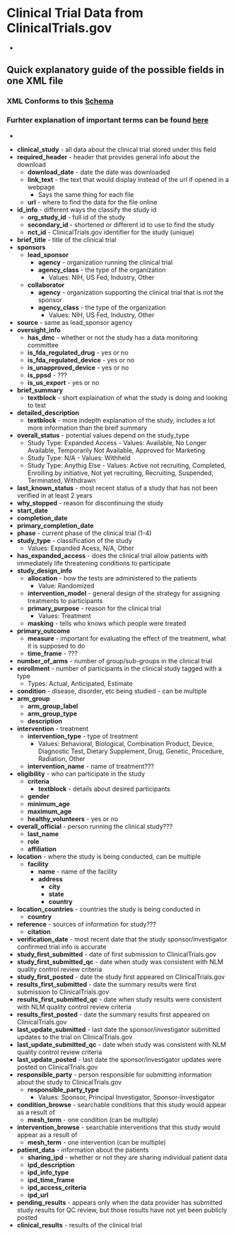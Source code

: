 # Clinical Trial Data from ClinicalTrials.gov
-
## Quick explanatory guide of the possible fields in one XML file 
### XML Conforms to this [Schema](https://clinicaltrials.gov/ct2/html/images/info/public.xsd)
### Furhter explanation of important terms can be found [here](https://clinicaltrials.gov/ct2/about-studies/glossary)
-
* **clinical_study** - all data about the clinical trial stored under this field
* **required_header** - header that provides general info about the download
	* **download_date** - date the date was downloaded
	* **link_text** - the text that would display instead of the url if opened in a webpage
		* Says the same thing for each file
	* **url** - where to find the data for the file online
* **id_info** - different ways the classify the study id
	* **org\_study\_id** - full id of the study
	* **secondary_id** - shortened or different id to use to find the study
	* **nct_id** - ClinicalTrials.gov identifier for the study (unique)
* **brief_title** - title of the clinical trial
* **sponsors**
	* **lead_sponsor**
		* **agency** - organization running the clinical trial
		* **agency_class** - the type of the organization
			* Values: NIH, US Fed, Industry, Other
	* **collaborator**
		* **agency** - organization supporting the clinical trial that is not the sponsor
		* **agency_class** - the type of the organization
			* Values: NIH, US Fed, Industry, Other
* **source** - same as lead_sponsor agency
* **oversight_info**
	* **has_dmc** - whether or not the study has a data monitoring committee
	* **is\_fda\_regulated_drug** - yes or no
	* **is\_fda\_regulated_device** - yes or no
	* **is\_unapproved\_device** - yes or no
	* **is_ppsd** - ???
	* **is\_us\_export** - yes or no
* **brief_summary**
	* **textblock** - short explaination of what the study is doing and looking to test
* **detailed_description**
	* **textblock** - more indepth explanation of the study, includes a lot more information than the breif summary
* **overall\_status** - potential values depend on the study_type
	* Study Type: Expanded Access - Values: Available, No Longer Available, Temporarily Not Available, Approved for Marketing
	* Study Type: N/A - Values: Withheld
	* Study Type: Anythig Else - Values: Active not recruiting, Completed, Enrolling by initiative, Not yet recruiting, Recruiting, Suspended, Terminated, Withdrawn
* **last\_known\_status** - most recent status of a study that has not been verified in at least 2 years
* **why_stopped** - reason for discontinuing the study
* **start_date**
* **completion_date**
* **primary\_completion\_date**
* **phase** - current phase of the clinical trial (1-4)
* **study_type** - classification of the study
	* Values: Expanded Acess, N/A, Other
* **has\_expanded\_access** - does the clinical trial allow patients with immediately life threatening conditions to participate
* **study\_design\_info**
	* **allocation** - how the tests are administered to the patients
		* Value: Randomized
	* **intervention_model** - general design of the strategy for assigning treatments to participants
	* **primary_purpose** - reason for the clinical trial
		* Values: Treatment
	* **masking** - tells who knows which people were treated
* **primary_outcome**
	* **measure** - important for evaluating the effect of the treatment, what it is supposed to do
	* **time_frame** - ???
* **number\_of\_arms** - number of group/sub-groups in the clinical trial
* **enrollment** - number of participants in the clinical study tagged with a type
	* Types: Actual, Anticipated, Estimate
* **condition** - disease, disorder, etc being studied - can be multiple
* **arm_group** 
	* **arm\_group\_label**
	* **arm\_group\_type**
	* **description**
* **intervention** - treatment
	* **intervention_type** - type of treatment
		* Values: Behavioral, Biological, Combination Product, Device, Diagnostic Test, Dietary Supplement, Drug, Genetic, Procedure, Radiation, Other
	* **intervention_name** - name of treatment???
* **eligibility** - who can participate in the study
	* **criteria**
		* **textblock** - details about desired participants
	* **gender**
	* **minimum_age**
	* **maximum_age**
	* **healthy_volunteers** - yes or no
* **overall_official** - person running the clinical study???
	* **last_name**
	* **role**
	* **affiliation**
* **location** - where the study is being conducted, can be multiple
	* **facility**
		* **name** - name of the facility
		* **address**
			* **city**
			* **state**
			* **country**
* **location_countries** - countries the study is being conducted in
	* **country**
* **reference** - sources of information for study???
	* **citation**
* **verification_date** - most recent date that the study sponsor/investigator confirmed trial info is accurate
* **study\_first\_submitted** - date of first submission to ClinicalTrials.gov
* **study\_first\_submitted\_qc** - date when study was consistent with NLM quality control review criteria
* **study\_first\_posted** - date the study first appeared on ClinicalTrials.gov
* **results\_first\_submitted** - date the summary results were first submission to ClinicalTrials.gov
* **results\_first\_submitted\_qc** - date when study results were consistent with NLM quality control review criteria
* **results\_first\_posted** - date the summary results first appeared on ClinicalTrials.gov
* **last\_update\_submitted** - last date the sponsor/investigator submitted updates to the trial on ClinicalTrials.gov
* **last\_update\_submitted\_qc** - date when study was consistent with NLM quality control review criteria
* **last\_update\_posted** - last date the sponsor/investigator updates were posted on ClinicalTrials.gov
* **responsible_party** - person responsible for submitting information about the study to ClinicalTrials.gov
	* **responsible\_party\_type**
		* Values: Sponsor, Principal Investigator, Sponsor-Investigator 
* **condition_browse** - searchable conditions that this study would appear as a result of 
	* **mesh_term** - one condition (can be multiple)
* **intervention_browse** - searchable interventions that this study would appear as a result of 
	* **mesh_term** - one intervention (can be multiple)
* **patient_data** - information about the patients
	* **sharing_ipd** - whether or not they are sharing individual patient data
	* **ipd_description**
	* **ipd\_info\_type**
	* **ipd\_time\_frame**
	* **ipd\_access\_criteria**
	* **ipd_url**
* **pending_results** - appears only when the data provider has submitted study results for QC review, but those results have not yet been publicly posted
* **clinical_results** - results of the clinical trial